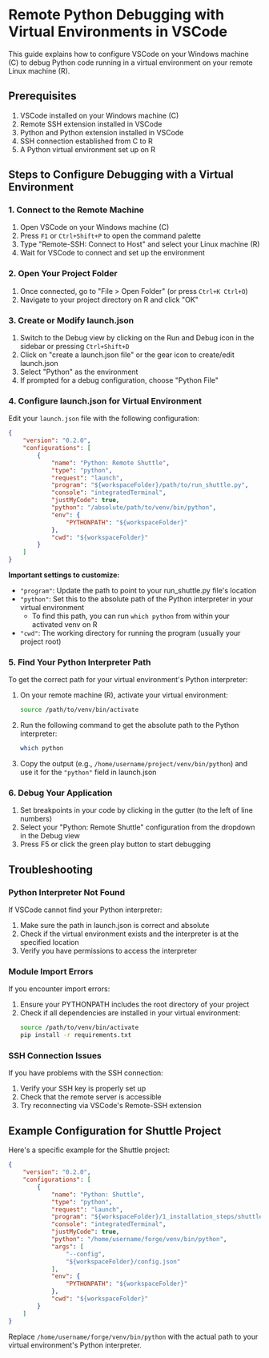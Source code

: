 # Remote Python Debugging with Virtual Environments in VSCode

This guide explains how to configure VSCode on your Windows machine (C) to debug Python code running in a virtual environment on your remote Linux machine (R).

## Prerequisites

1. VSCode installed on your Windows machine (C)
2. Remote SSH extension installed in VSCode
3. Python and Python extension installed in VSCode
4. SSH connection established from C to R
5. A Python virtual environment set up on R

## Steps to Configure Debugging with a Virtual Environment

### 1. Connect to the Remote Machine

1. Open VSCode on your Windows machine (C)
2. Press `F1` or `Ctrl+Shift+P` to open the command palette
3. Type "Remote-SSH: Connect to Host" and select your Linux machine (R)
4. Wait for VSCode to connect and set up the environment

### 2. Open Your Project Folder

1. Once connected, go to "File > Open Folder" (or press `Ctrl+K Ctrl+O`)
2. Navigate to your project directory on R and click "OK"

### 3. Create or Modify launch.json

1. Switch to the Debug view by clicking on the Run and Debug icon in the sidebar or pressing `Ctrl+Shift+D`
2. Click on "create a launch.json file" or the gear icon to create/edit launch.json
3. Select "Python" as the environment
4. If prompted for a debug configuration, choose "Python File"

### 4. Configure launch.json for Virtual Environment

Edit your `launch.json` file with the following configuration:

```json
{
    "version": "0.2.0",
    "configurations": [
        {
            "name": "Python: Remote Shuttle",
            "type": "python",
            "request": "launch",
            "program": "${workspaceFolder}/path/to/run_shuttle.py",
            "console": "integratedTerminal",
            "justMyCode": true,
            "python": "/absolute/path/to/venv/bin/python",
            "env": {
                "PYTHONPATH": "${workspaceFolder}"
            },
            "cwd": "${workspaceFolder}"
        }
    ]
}
```

**Important settings to customize:**

- `"program"`: Update the path to point to your run_shuttle.py file's location
- `"python"`: Set this to the absolute path of the Python interpreter in your virtual environment
  - To find this path, you can run `which python` from within your activated venv on R
- `"cwd"`: The working directory for running the program (usually your project root)

### 5. Find Your Python Interpreter Path

To get the correct path for your virtual environment's Python interpreter:

1. On your remote machine (R), activate your virtual environment:
   ```bash
   source /path/to/venv/bin/activate
   ```

2. Run the following command to get the absolute path to the Python interpreter:
   ```bash
   which python
   ```

3. Copy the output (e.g., `/home/username/project/venv/bin/python`) and use it for the `"python"` field in launch.json

### 6. Debug Your Application

1. Set breakpoints in your code by clicking in the gutter (to the left of line numbers)
2. Select your "Python: Remote Shuttle" configuration from the dropdown in the Debug view
3. Press F5 or click the green play button to start debugging

## Troubleshooting

### Python Interpreter Not Found

If VSCode cannot find your Python interpreter:

1. Make sure the path in launch.json is correct and absolute
2. Check if the virtual environment exists and the interpreter is at the specified location
3. Verify you have permissions to access the interpreter

### Module Import Errors

If you encounter import errors:

1. Ensure your PYTHONPATH includes the root directory of your project
2. Check if all dependencies are installed in your virtual environment:
   ```bash
   source /path/to/venv/bin/activate
   pip install -r requirements.txt
   ```

### SSH Connection Issues

If you have problems with the SSH connection:

1. Verify your SSH key is properly set up
2. Check that the remote server is accessible
3. Try reconnecting via VSCode's Remote-SSH extension

## Example Configuration for Shuttle Project

Here's a specific example for the Shuttle project:

```json
{
    "version": "0.2.0",
    "configurations": [
        {
            "name": "Python: Shuttle",
            "type": "python",
            "request": "launch",
            "program": "${workspaceFolder}/1_installation_steps/shuttle/run_shuttle.py",
            "console": "integratedTerminal",
            "justMyCode": true,
            "python": "/home/username/forge/venv/bin/python",
            "args": [
                "--config", 
                "${workspaceFolder}/config.json"
            ],
            "env": {
                "PYTHONPATH": "${workspaceFolder}"
            },
            "cwd": "${workspaceFolder}"
        }
    ]
}
```

Replace `/home/username/forge/venv/bin/python` with the actual path to your virtual environment's Python interpreter.
